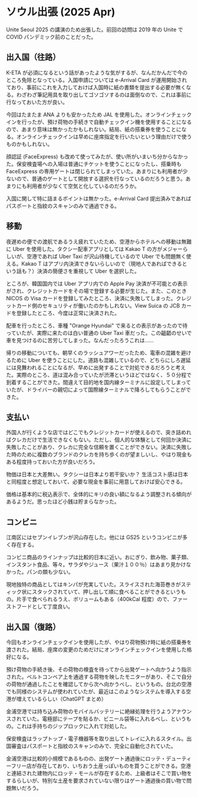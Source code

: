 # ソウル出張 (2025 Apr)

Unite Seoul 2025 の講演のため出張した。前回の訪問は 2019 年の Unite で COVID パンデミック前のことだった。

## 出入国（往路）

K-ETA が必須になるという話があったような気がするが、なんだかんだで今のところ免除となっている。入国申請については e-Arrival Card が運用開始されており、事前にこれを入力しておけば入国時に紙の書類を提出する必要が無くなる。わざわざ筆記用具を取り出してゴソゴソするのは面倒なので、これは事前に行なっておいた方が良い。

今回はたまたま ANA よりも安かったため JAL を使用した。オンラインチェックインを行ったが、預け荷物の手続きで自動チェックイン機を使用することになるので、あまり意味は無かったかもしれない。結局、紙の搭乗券を使うことになる。オンラインチェックインは早めに座席指定を行いたいという理由だけで使うものかもしれない。

顔認証 (FaceExpress) も改めて使ってみたが、使い所がいまいち分からなかった。保安検査場への入場は普通にチケットを使うことになったし、搭乗時も FaceExpress の専用ゲートは閉じられてしまっていた。あまりにも利用者が少ないので、普通のゲートとして開放する選択を行なっているのだろうと思う。あまりにも利用者が少なくて空気と化しているのだろうか。

入国に関して特に詰まるポイントは無かった。e-Arrival Card 提出済みであればパスポートと指紋のスキャンのみで通過できる。

## 移動

夜遅めの便での渡航であるうえ疲れていたため、空港からホテルへの移動は無難に Uber を使用した。タクシー配車アプリとしては Kakao T の方がメジャーらしいが、空港であれば Uber Taxi が沢山待機しているので Uber でも問題無く使える。Kakao T はアプリ内決済できないらしいので（現地人であればできるという話も？）決済の簡便さを重視して Uber を選択した。

ところが、韓国国内では Uber アプリ内での Apple Pay 決済が不可能との表示がされ、クレジットカードをその場で登録する必要が生じた。また、このとき NICOS の Visa カードを登録してみたところ、決済に失敗してしまった。クレジットカード側のセキュリティが働いたのかもしれない。View Suica の JCB カードを登録したところ、今度は正常に決済された。

配車を行ったところ、車種 "Orange Hyundai" で来るとの表示があったので待っていたが、実際に来たのは白い普通の Uber Taxi 車だった。この齟齬のせいで車を見つけるのに苦労してしまった。なんだったろうこれは……

帰りの移動についても、朝早くのラッシュアワーだったため、電車の混雑を避けるために Uber を使うことにした。道路も混雑しているので、どちらにしろ遅延には見舞われることになるが、早めに出発することで対処できるだろうと考えた。実際のところ、道は混み合っていたが渋滞というほどではなく、５０分程で到着することができた。間違えて目的地を国内線ターミナルに設定してしまっていたが、ドライバーの親切によって国際線ターミナルで降ろしてもらうことができた。

## 支払い

外国人が行くような店ではどこでもクレジットカードが使えるので、突き詰めればクレカだけで生活できなくもない。ただし、個人的な体験として何回か決済に失敗したことがあり、クレカに完全な信頼を置くことができない。決済に失敗した時のために複数のブランドのクレカを持ち歩くのが望ましいし、やはり現金もある程度持っておいた方が良いだろう。

物価は日本と大差無い。タクシーは日本より若干安いか？ 生活コスト感は日本と同程度と想定しておいて、必要な現金を事前に用意しておけば安心できる。

価格は基本的に税込表示で、全体的にキリの良い額になるよう調整される傾向があるようだ。思ったほど小銭は貯まらなかった。

## コンビニ

江南区にはセブンイレブンが沢山存在した。他には GS25 というコンビニが多く存在する。

コンビニ商品のラインナップは比較的日本に近い。おにぎり、飲み物、菓子類、インスタント食品、等々。サラダやジュース（果汁１００％）はあまり見かけなかった。パンの類も少ない。

現地独特の商品としてはキンパが充実していた。スライスされた海苔巻きがスティック状にスタックされていて、押し出して順に食べることができるというもの。片手で食べられるうえ、ボリュームもある（400kCal 程度）ので、ファーストフードとして丁度良い。

## 出入国（復路）

今回もオンラインチェックインを使用したが、やはり荷物預け時に紙の搭乗券を渡された。結局、座席の変更のためだけにオンラインチェックインを使用した格好になる。

預け荷物の手続き後、その荷物の検査を待ってから出発ゲートへ向かうよう指示された。ベルトコンベア上を通過する荷物を映したモニターがあり、そこで自分の荷物が通過したことを確認してから次へ向かうべし、というもの。台北の空港でも同様のシステムが使われていたが、最近はこのようなシステムを導入する空港が増えているらしい（ChatGPT まとめ）

金浦空港では持ち込み荷物のモバイルバッテリーに絶縁処理を行うようアナウンスされていた。電極部にテープを貼るか、ビニール袋等に入れるべし、というもの。これは手持ちのジップロックに入れて対処した。

保安検査はラップトップ・電子機器等を取り出してトレイに入れるスタイル。出国審査はパスポートと指紋のスキャンのみで、完全に自動化されていた。

金浦空港は比較的小規模であるものの、出発ゲート通過後にロッテ・デューティーフリー店が存在しており、いちおう土産っぽいものを買うことができる。空港と連結された建物内にロッテ・モールが存在するため、上級者はそこで買い物をするらしいが、特別な土産を要求されていない限りはゲート通過後の買い物で問題無いだろう。
